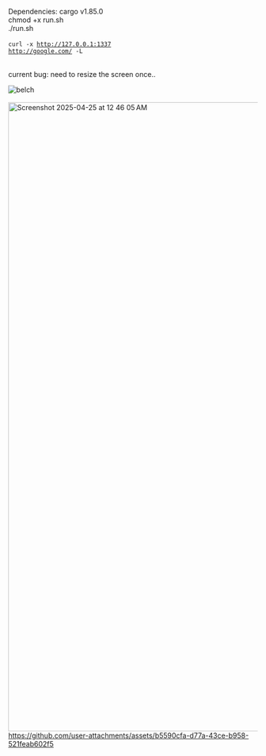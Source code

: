 Dependencies: cargo v1.85.0<br>
chmod +x run.sh<br>
./run.sh<br><br>
<code>curl -x http://127.0.0.1:1337 http://google.com/ -L</code> <br><br>

current bug: need to resize the screen once..


![belch](https://github.com/user-attachments/assets/78f396c4-b914-45ec-b712-d7b5cfea690a)<br><br>
<img width="1270" alt="Screenshot 2025-04-25 at 12 46 05 AM" src="https://github.com/user-attachments/assets/2d2e0483-d2be-4766-a876-19fb2e623573" />
https://github.com/user-attachments/assets/b5590cfa-d77a-43ce-b958-521feab602f5

